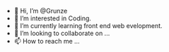 - 👋 Hi, I’m @Grunze
- 👀 I’m interested in Coding.
- 🌱 I’m currently learning front end web evelopment.
- 💞️ I’m looking to collaborate on ...
- 📫 How to reach me ...

<!---
Grunze/Grunze is a ✨ special ✨ repository because its `README.md` (this file) appears on your GitHub profile.
You can click the Preview link to take a look at your changes.
--->
